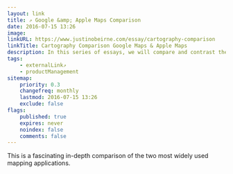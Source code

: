 ```yaml
---
layout: link
title: ⇗ Google &amp; Apple Maps Comparison
date: 2016-07-15 13:26
image:
linkURL: https://www.justinobeirne.com/essay/cartography-comparison
linkTitle: Cartography Comparison Google Maps & Apple Maps
description: In this series of essays, we will compare and contrast the cartographic designs of Google Maps and Apple Maps. We will take a look at what is on each map and how each map is styled, and uncover the biggest differences between the two.
tags:
    - externalLink⇗
    - productManagement
sitemap:
    priority: 0.3
    changefreq: monthly
    lastmod: 2016-07-15 13:26
    exclude: false
flags:
    published: true
    expires: never
    noindex: false
    comments: false
---
```


This is a fascinating in-depth comparison of the two most widely used mapping applications.
